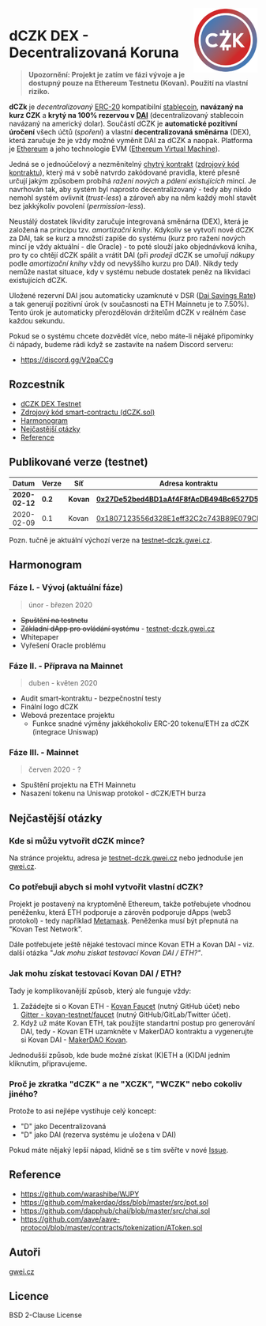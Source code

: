 <img src="https://raw.githubusercontent.com/gweicz/dczk-frontend/master/src/img/dczk.png" width="130" height="130" align="right" />

# dCZK DEX - Decentralizovaná Koruna

> **Upozornění: Projekt je zatím ve fázi vývoje a je dostupný pouze na Ethereum Testnetu (Kovan). Použití na vlastní riziko.**

**dCZk** je *decentralizovaný* [ERC-20](https://cointelegraph.com/explained/erc-20-tokens-explained) kompatibilní [stablecoin](https://en.wikipedia.org/wiki/Stablecoin), **navázaný na kurz CZK** a **krytý na 100% rezervou v [DAI](https://medium.com/mycrypto/what-is-dai-and-how-does-it-work-742d09ba25d6)** (decentralizovaný stablecoin navázaný na americký dolar). Součástí dCZK je **automatické pozitivní úročení** všech účtů (*spoření*) a vlastní **decentralizovaná směnárna** (DEX), která zaručuje že je vždy možné vyměnit DAI za dCZK a naopak. Platforma je [Ethereum](https://ethereum.org/) a jeho technologie EVM ([Ethereum Virtual Machine](https://medium.com/mycrypto/the-ethereum-virtual-machine-how-does-it-work-9abac2b7c9e)).

Jedná se o jednoúčelový a nezměnitelný [chytrý kontrakt](https://cs.wikipedia.org/wiki/Chytr%C3%BD_kontrakt) ([zdrojový kód kontraktu](https://github.com/gweicz/dCZK/blob/master/contracts/DCZK.sol)), který má v sobě natvrdo zakódované pravidla, které přesně určují jakým způsobem probíhá *ražení nových* a *pálení existujících* mincí. Je navrhován tak, aby systém byl naprosto decentralizovaný - tedy aby nikdo nemohl systém ovlivnit (*trust-less*) a zároveň aby na něm každý mohl stavět bez jakkýkoliv povolení (*permission-less*).

Neustálý dostatek likvidity zaručuje integrovaná směnárna (DEX), která je založená na principu tzv. *amortizační knihy*. Kdykoliv se vytvoří nové dCZK za DAI, tak se kurz a množstí zapíše do systému (kurz pro ražení nových mincí je vždy aktuální - dle Oracle) - to poté slouží jako objednávková kniha, pro ty co chtějí dCZK spálit a vrátit DAI (při *prodeji* dCZK se umořují *nákupy* podle *amortizační knihy* vždy od nevyššího kurzu pro DAI). Nikdy tedy nemůže nastat situace, kdy v systému nebude dostatek peněz na likvidaci existujících dCZK.

Uložené rezervní DAI jsou automaticky uzamknuté v DSR ([Dai Savings Rate](https://ethereumprice.org/guides/article/dai-savings-rate-explained/)) a tak generují pozitivní úrok (v současnosti na ETH Mainnetu je to 7.50%). Tento úrok je automaticky přerozdělován držitelům dCZK v reálném čase každou sekundu.

Pokud se o systému chcete dozvědět více, nebo máte-li nějaké připomínky či nápady, budeme rádi když se zastavíte na našem Discord serveru:
* https://discord.gg/V2paCCg

## Rozcestník

* [dCZK DEX Testnet](https://testnet-dczk.gwei.cz/)
* [Zdrojový kód smart-contractu (dCZK.sol)](https://github.com/gweicz/dCZK/blob/master/contracts/DCZK.sol)
* [Harmonogram](#Harmonogram)
* [Nejčastější otázky](#nej%C4%8Dast%C4%9Bj%C5%A1%C3%AD-ot%C3%A1zky)
* [Reference](#Reference)

## Publikované verze (testnet)
Datum          | Verze   | Síť       | Adresa kontraktu  | ABI
---            | ---     | ---       | ---               | ---
**2020-02-12** | **0.2** | **Kovan** | **[0x27De52bed4BD1aAf4F8fAcDB494Bc6527D5B93b1](https://kovan.etherscan.io/address/0x27de52bed4bd1aaf4f8facdb494bc6527d5b93b1)** | **[ABI](https://raw.githubusercontent.com/gweicz/dCZK/master/dapp/src/abi/DCZK/0.2/DCZK.json)**
2020-02-09     | 0.1     | Kovan     | [0x1807123556d328E1eff32C2c743B89E079CE1f65](https://kovan.etherscan.io/address/0x1807123556d328E1eff32C2c743B89E079CE1f65) | [ABI](https://raw.githubusercontent.com/gweicz/dCZK/master/dapp/src/abi/DCZK/0.1/DCZK.json)

Pozn. tučně je aktuální výchozí verze na [testnet-dczk.gwei.cz](https://testnet-dczk.gwei.cz/).

## Harmonogram
### Fáze I. - Vývoj (aktuální fáze)
> únor - březen 2020
* ~~Spuštění na testnetu~~
* ~~Základní dApp pro ovládání systému~~ - [testnet-dczk.gwei.cz](https://testnet-dczk.gwei.cz)
* Whitepaper
* Vyřešení Oracle problému

### Fáze II. - Příprava na Mainnet
> duben - květen 2020
* Audit smart-kontraktu - bezpečnostní testy
* Finální logo dCZK
* Webová prezentace projektu
  * Funkce snadné výměny jakkéhokoliv ERC-20 tokenu/ETH za dCZK (integrace Uniswap)

### Fáze III. - Mainnet
> červen 2020 - ?
* Spuštění projektu na ETH Mainnetu
* Nasazení tokenu na Uniswap protokol - dCZK/ETH burza

## Nejčastější otázky

### Kde si můžu vytvořit dCZK mince?
Na stránce projektu, adresa je [testnet-dczk.gwei.cz](https://testnet-dczk.gwei.cz/) nebo jednoduše jen [gwei.cz](http://gwei.cz/).

### Co potřebuji abych si mohl vytvořit vlastní dCZK?
Projekt je postavený na kryptoměně Ethereum, takže potřebujete vhodnou peněženku, která ETH podporuje a zárověn podporuje dApps (web3 protokol) - tedy například [Metamask](https://metamask.io/). Peněženka musí být přepnutá na "Kovan Test Network".

Dále potřebujete ještě nějaké testovací mince Kovan ETH a Kovan DAI - viz. další otázka "*Jak mohu získat testovací Kovan DAI / ETH?"*.

### Jak mohu získat testovací Kovan DAI / ETH?
Tady je komplikovanější způsob, který ale funguje vždy:
1. Zažádejte si o Kovan ETH - [Kovan Faucet](https://faucet.kovan.network/) (nutný GitHub účet) nebo [Gitter - kovan-testnet/faucet](https://testnet-dczk.gwei.cz/) (nutný GitHub/GitLab/Twitter účet).
2. Když už máte Kovan ETH, tak použijte standartní postup pro generování DAI, tedy - Kovan ETH uzamkněte v MakerDAO kontraktu a vygenerujte si Kovan DAI - [MakerDAO Kovan](https://mcd-cdp-portal-git-develop.mkr-js-prod.now.sh/borrow?network=kovan).

Jednodušší způsob, kde bude možné získat (K)ETH a (K)DAI jedním kliknutím, připravujeme.

### Proč je zkratka "dCZK" a ne "XCZK", "WCZK" nebo cokoliv jiného?

Protože to asi nejlépe vystihuje celý koncept:
* "D" jako Decentralizovaná 
* "D" jako DAI (rezerva systému je uložena v DAI)

Pokud máte nějaký lepší nápad, klidně se s tím svěřte v nové [Issue](https://github.com/gweicz/dCZK/issues/new).

## Reference
* https://github.com/warashibe/WJPY
* https://github.com/makerdao/dss/blob/master/src/pot.sol
* https://github.com/dapphub/chai/blob/master/src/chai.sol
* https://github.com/aave/aave-protocol/blob/master/contracts/tokenization/AToken.sol

## Autoři
[gwei.cz](https://gwei.cz)

## Licence

BSD 2-Clause License
